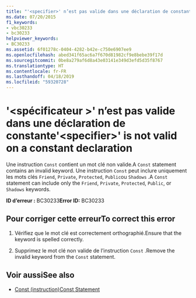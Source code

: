 ```yaml
---
title: "'<specifier>' n’est pas valide dans une déclaration de constante"
ms.date: 07/20/2015
f1_keywords:
- vbc30233
- bc30233
helpviewer_keywords:
- BC30233
ms.assetid: 6f01278c-0404-4282-b42e-c750e6907ee9
ms.openlocfilehash: abed341f65ac6a7f670d81982cf9e8bebe39f17d
ms.sourcegitcommit: 0be8a279af6d8a43e03141e349d3efd5d35f8767
ms.translationtype: HT
ms.contentlocale: fr-FR
ms.lasthandoff: 04/18/2019
ms.locfileid: "59320728"
---
```

# <a name="specifier-is-not-valid-on-a-constant-declaration"></a><span data-ttu-id="29ec7-102">'\<spécificateur >' n’est pas valide dans une déclaration de constante</span><span class="sxs-lookup"><span data-stu-id="29ec7-102">'\<specifier>' is not valid on a constant declaration</span></span>
<span data-ttu-id="29ec7-103">Une instruction `Const` contient un mot clé non valide.</span><span class="sxs-lookup"><span data-stu-id="29ec7-103">A `Const` statement contains an invalid keyword.</span></span> <span data-ttu-id="29ec7-104">Une instruction `Const` peut inclure uniquement les mots clés `Friend`, `Private`, `Protected`, `Public`ou `Shadows` .</span><span class="sxs-lookup"><span data-stu-id="29ec7-104">A `Const` statement can include only the `Friend`, `Private`, `Protected`, `Public`, or `Shadows` keywords.</span></span>  
  
 <span data-ttu-id="29ec7-105">**ID d’erreur :** BC30233</span><span class="sxs-lookup"><span data-stu-id="29ec7-105">**Error ID:** BC30233</span></span>  
  
## <a name="to-correct-this-error"></a><span data-ttu-id="29ec7-106">Pour corriger cette erreur</span><span class="sxs-lookup"><span data-stu-id="29ec7-106">To correct this error</span></span>  
  
1. <span data-ttu-id="29ec7-107">Vérifiez que le mot clé est correctement orthographié.</span><span class="sxs-lookup"><span data-stu-id="29ec7-107">Ensure that the keyword is spelled correctly.</span></span>  
  
2. <span data-ttu-id="29ec7-108">Supprimez le mot clé non valide de l’instruction `Const` .</span><span class="sxs-lookup"><span data-stu-id="29ec7-108">Remove the invalid keyword from the `Const` statement.</span></span>  
  
## <a name="see-also"></a><span data-ttu-id="29ec7-109">Voir aussi</span><span class="sxs-lookup"><span data-stu-id="29ec7-109">See also</span></span>

- [<span data-ttu-id="29ec7-110">Const (instruction)</span><span class="sxs-lookup"><span data-stu-id="29ec7-110">Const Statement</span></span>](../../visual-basic/language-reference/statements/const-statement.md)
